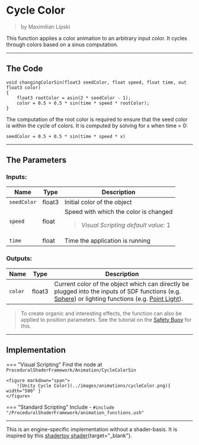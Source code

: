 <div class="container">
    <h1 class="main-heading">Cycle Color</h1>
    <blockquote class="author">by Maximilian Lipski</blockquote>
</div>

This function applies a color animation to an arbitrary input color. It cycles through colors based on a sinus computation.

---

## The Code

``` hlsl
void changingColorSin(float3 seedColor, float speed, float time, out float3 color)
{
    float3 rootColor = asin(2 * seedColor - 1);
    color = 0.5 + 0.5 * sin(time * speed * rootColor);
}
```

The computation of the root color is required to ensure that the seed color is within the cycle of colors. It is computed by solving for x when time = 0:

```seedColor = 0.5 + 0.5 * sin(time * speed * x)```

---

## The Parameters

### Inputs:
| Name            | Type     | Description |
|-----------------|----------|-------------|
| `seedColor`   | float3   | Initial color of the object|
| `speed`        | float   | Speed with which the color is changed <br> <blockquote>*Visual Scripting default value*: 1</blockquote>|
| `time`        | float   | Time the application is running |

### Outputs:
| Name            | Type     | Description |
|-----------------|----------|-------------|
| `color`   | float3   | Current color of the object which can directly be plugged into the inputs of SDF functions (e.g. [Sphere](unity/cameraMatrix.md)) or lighting functions (e.g. [Point Light](unity/cameraMatrix.md)).|

> To create organic and interesting effects, the function can also be applied to position parameters. See the tutorial on the [Safety Buoy](../tutorials/safetyBuoy.md) for this.

---

## Implementation

=== "Visual Scripting"
    Find the node at `ProceduralShaderFramework/Animation/CycleColorSin`

    <figure markdown="span">
        ![Unity Cycle Color](../images/animations/cycleColor.png){ width="500" }
    </figure>

=== "Standard Scripting"
    Include - ```#include "/ProceduralShaderFramework/animation_functions.ush"```

---

This is an engine-specific implementation without a shader-basis. It is inspired by this [shadertoy shader](https://www.shadertoy.com/view/fl3fRf){target="_blank"}.